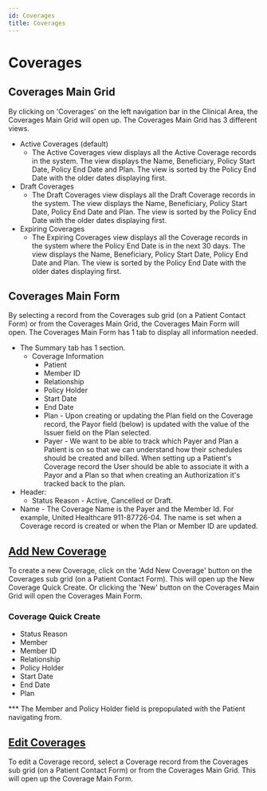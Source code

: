 ```yaml
---
id: Coverages
title: Coverages
---
```


# Coverages 

## Coverages Main Grid

By clicking on 'Coverages' on the left navigation bar in the Clinical Area, the Coverages Main Grid will open up. The Coverages Main Grid has 3 different views.
- Active Coverages (default)
    - The Active Coverages view displays all the Active Coverage records in the system. The view displays the Name, Beneficiary, Policy Start Date, Policy End Date and Plan. The view is sorted by the Policy End Date with the older dates displaying first. 
- Draft Coverages
    - The Draft Coverages view displays all the Draft Coverage records in the system. The view displays the Name, Beneficiary, Policy Start Date, Policy End Date and Plan. The view is sorted by the Policy End Date with the older dates displaying first.
- Expiring Coverages 
    - The Expiring Coverages view displays all the Coverage records in the system where the Policy End Date is in the next 30 days. The view displays the Name, Beneficiary, Policy Start Date, Policy End Date and Plan. The view is sorted by the Policy End Date with the older dates displaying first.

## Coverages Main Form
By selecting a record from the Coverages sub grid (on a Patient Contact Form) or from the Coverages Main Grid, the Coverages Main Form will open. The Coverages Main Form has 1 tab to display all information needed. 

- The Summary tab has 1 section.
    - Coverage Information
        - Patient
        - Member ID
        - Relationship
        - Policy Holder
        - Start Date
        - End Date
        - Plan - Upon creating or updating the Plan field on the Coverage record, the Payor field (below) is updated with the value of the Issuer field on the Plan selected.
        - Payer - We want to be able to track which Payer and Plan a Patient is on so that we can understand how their schedules should be created and billed. When setting up a Patient's Coverage record the User should be able to associate it with a Payor and a Plan so that when creating an Authorization it's tracked back to the plan. 
- Header: 
    - Status Reason - Active, Cancelled or Draft. 
- Name -  The Coverage Name is the Payer and the Member Id. For example, United Healthcare 911-87726-04. The name is set when a Coverage record is created or when the Plan or Member ID are updated.

## <u> Add New Coverage </u> 

To create a new Coverage, click on the 'Add New Coverage' button on the Coverages sub grid (on a Patient Contact Form). This will open up the New Coverage Quick Create. Or clicking the 'New' button on the Coverages Main Grid will open the Coverages Main Form.

### Coverage Quick Create

- Status Reason
- Member
- Member ID
- Relationship
- Policy Holder
- Start Date
- End Date
- Plan

*** The Member and Policy Holder field is prepopulated with the Patient navigating from. 

## <u> Edit Coverages </u> 

To edit a Coverage record, select a Coverage record from the Coverages sub grid (on a Patient Contact Form) or from the Coverages Main Grid. This will open up the Coverage Main Form.